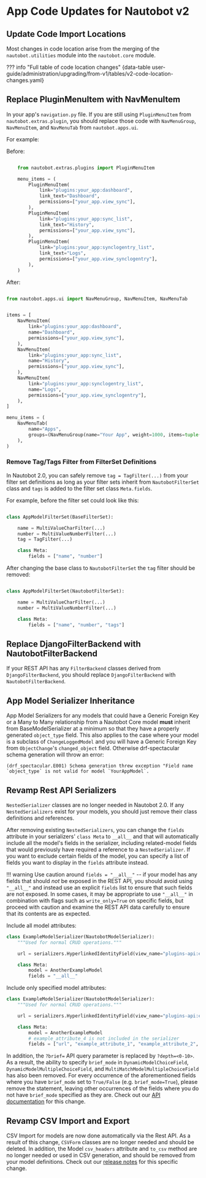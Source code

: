 # App Code Updates for Nautobot v2

## Update Code Import Locations

Most changes in code location arise from the merging of the `nautobot.utilities` module into the `nautobot.core` module.

??? info "Full table of code location changes"
    {data-table user-guide/administration/upgrading/from-v1/tables/v2-code-location-changes.yaml}

## Replace PluginMenuItem with NavMenuItem

In your app's `navigation.py` file. If you are still using `PluginMenuItem` from `nautobot.extras.plugin`, you should replace those code with `NavMenuGroup`, `NavMenuItem`, and `NavMenuTab` from `nautobot.apps.ui`.

For example:

Before:

```python

    from nautobot.extras.plugins import PluginMenuItem

    menu_items = (
        PluginMenuItem(
            link="plugins:your_app:dashboard",
            link_text="Dashboard",
            permissions=["your_app.view_sync"],
        ),
        PluginMenuItem(
            link="plugins:your_app:sync_list",
            link_text="History",
            permissions=["your_app.view_sync"],
        ),
        PluginMenuItem(
            link="plugins:your_app:synclogentry_list",
            link_text="Logs",
            permissions=["your_app.view_synclogentry"],
        ),
    )

```

After:

```python

from nautobot.apps.ui import NavMenuGroup, NavMenuItem, NavMenuTab


items = [
    NavMenuItem(
        link="plugins:your_app:dashboard",
        name="Dashboard",
        permissions=["your_app.view_sync"],
    ),
    NavMenuItem(
        link="plugins:your_app:sync_list",
        name="History",
        permissions=["your_app.view_sync"],
    ),
    NavMenuItem(
        link="plugins:your_app:synclogentry_list",
        name="Logs",
        permissions=["your_app.view_synclogentry"],
    ),
]

menu_items = (
    NavMenuTab(
        name="Apps",
        groups=(NavMenuGroup(name="Your App", weight=1000, items=tuple(items)),),
    ),
)

```

### Remove Tag/Tags Filter from FilterSet Definitions

In Nautobot 2.0, you can safely remove `tag = TagFilter(...)` from your filter set definitions as long as your filter sets inherit from `NautobotFilterSet` class and `tags` is added to the filter set class `Meta.fields`.

For example, before the filter set could look like this:

```py

class AppModelFilterSet(BaseFilterSet):

    name = MultiValueCharFilter(...)
    number = MultiValueNumberFilter(...)
    tag = TagFilter(...)

    class Meta:
        fields = ["name", "number"]
```

After changing the base class to `NautobotFilterSet` the `tag` filter should be removed:

```py

class AppModelFilterSet(NautobotFilterSet):

    name = MultiValueCharFilter(...)
    number = MultiValueNumberFilter(...)

    class Meta:
        fields = ["name", "number", "tags"]

```

## Replace DjangoFilterBackend with NautobotFilterBackend

If your REST API has any `FilterBackend` classes derived from `DjangoFilterBackend`, you should replace `DjangoFilterBackend` with `NautobotFilterBackend`.

## App Model Serializer Inheritance

App Model Serializers for any models that could have a Generic Foreign Key or a Many to Many relationship from a Nautobot Core model **must** inherit from BaseModelSerializer at a minimum so that they have a properly generated `object_type` field. This also applies to the case where your model is a subclass of `ChangeLoggedModel` and you will have a Generic Foreign Key from `ObjectChange`'s `changed_object` field. Otherwise drf-spectacular schema generation will throw an error:

```no-highlight
(drf_spectacular.E001) Schema generation threw exception "Field name `object_type` is not valid for model `YourAppModel`.
```

## Revamp Rest API Serializers

`NestedSerializer` classes are no longer needed in Nautobot 2.0. If any `NestedSerializers` exist for your models, you should just remove their class definitions and references.

After removing existing `NestedSerializers`, you can change the `fields` attribute in your serializers' `class Meta` to `__all__` and that will automatically include all the model's fields in the serializer, including related-model fields that would previously have required a reference to a `NestedSerializer`. If you want to exclude certain fields of the model, you can specify a list of fields you want to display in the `fields` attribute instead.

!!! warning
    Use caution around `fields = "__all__"` -- if your model has any fields that should _not_ be exposed in the REST API, you should avoid using `"__all__"` and instead use an explicit `fields` list to ensure that such fields are not exposed. In some cases, it may be appropriate to use `"__all__"` in combination with flags such as `write_only=True` on specific fields, but proceed with caution and examine the REST API data carefully to ensure that its contents are as expected.

Include all model attributes:

```python
class ExampleModelSerializer(NautobotModelSerializer):
    """Used for normal CRUD operations."""

    url = serializers.HyperlinkedIdentityField(view_name="plugins-api:example_app-api:anotherexamplemodel-detail")

    class Meta:
        model = AnotherExampleModel
        fields = "__all__"
```

Include only specified model attributes:

```python
class ExampleModelSerializer(NautobotModelSerializer):
    """Used for normal CRUD operations."""

    url = serializers.HyperlinkedIdentityField(view_name="plugins-api:example_app-api:anotherexamplemodel-detail")

    class Meta:
        model = AnotherExampleModel
        # example_attribute_4 is not included in the serializer
        fields = ["url", "example_attribute_1", "example_attribute_2", "example_attribute_3"]
```

In addition, the `?brief=` API query parameter is replaced by `?depth=<0-10>`. As a result, the ability to specify `brief_mode` in `DynamicModelChoiceField`, `DynamicModelMultipleChoiceField`, and `MultiMatchModelMultipleChoiceField` has also been removed. For every occurrence of the aforementioned fields where you have `brief_mode` set to `True/False` (e.g. `brief_mode=True`), please remove the statement, leaving other occurrences of the fields where you do not have `brief_mode` specified as they are. Check out our [API documentation](../../../user-guide/platform-functionality/rest-api/overview.md#depth-query-parameter) for this change.

## Revamp CSV Import and Export

CSV Import for models are now done automatically via the Rest API. As a result of this change, `CSVForm` classes are no longer needed and should be deleted. In addition, the Model `csv_headers` attribute and `to_csv` method are no longer needed or used in CSV generation, and should be removed from your model definitions. Check out our [release notes](../../../release-notes/version-2.0.md#revamped-csv-import-and-export-254) for this specific change.
